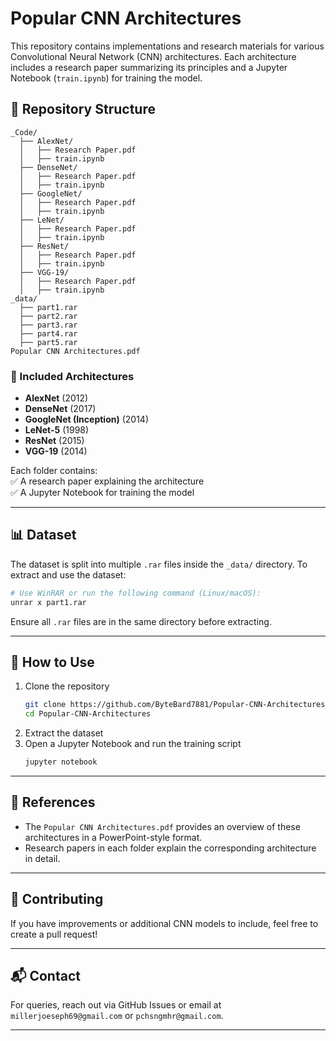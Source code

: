 # Popular CNN Architectures

This repository contains implementations and research materials for various Convolutional Neural Network (CNN) architectures. Each architecture includes a research paper summarizing its principles and a Jupyter Notebook (`train.ipynb`) for training the model.

## 📂 Repository Structure

```
_Code/
  ├── AlexNet/
  │   ├── Research Paper.pdf
  │   ├── train.ipynb
  ├── DenseNet/
  │   ├── Research Paper.pdf
  │   ├── train.ipynb
  ├── GoogleNet/
  │   ├── Research Paper.pdf
  │   ├── train.ipynb
  ├── LeNet/
  │   ├── Research Paper.pdf
  │   ├── train.ipynb
  ├── ResNet/
  │   ├── Research Paper.pdf
  │   ├── train.ipynb
  ├── VGG-19/
  │   ├── Research Paper.pdf
  │   ├── train.ipynb
_data/
  ├── part1.rar
  ├── part2.rar
  ├── part3.rar
  ├── part4.rar
  ├── part5.rar
Popular CNN Architectures.pdf
```

### 📌 Included Architectures

- **AlexNet** (2012)
- **DenseNet** (2017)
- **GoogleNet (Inception)** (2014)
- **LeNet-5** (1998)
- **ResNet** (2015)
- **VGG-19** (2014)

Each folder contains:  
✅ A research paper explaining the architecture  
✅ A Jupyter Notebook for training the model

---

## 📊 Dataset

The dataset is split into multiple `.rar` files inside the `_data/` directory. To extract and use the dataset:

```sh
# Use WinRAR or run the following command (Linux/macOS):
unrar x part1.rar
```

Ensure all `.rar` files are in the same directory before extracting.

---

## 🚀 How to Use

1. Clone the repository
   ```sh
   git clone https://github.com/ByteBard7881/Popular-CNN-Architectures.git
   cd Popular-CNN-Architectures
   ```
2. Extract the dataset
3. Open a Jupyter Notebook and run the training script
   ```sh
   jupyter notebook
   ```

---

## 📜 References

- The `Popular CNN Architectures.pdf` provides an overview of these architectures in a PowerPoint-style format.
- Research papers in each folder explain the corresponding architecture in detail.

---

## 🤝 Contributing

If you have improvements or additional CNN models to include, feel free to create a pull request!

---

## 📬 Contact

For queries, reach out via GitHub Issues or email at `millerjoeseph69@gmail.com` or `pchsngmhr@gmail.com`.

---

